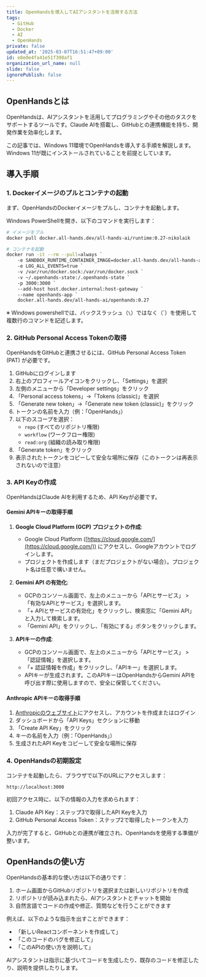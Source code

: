 ```yaml
---
title: OpenHandsを導入してAIアシスタントを活用する方法
tags:
  - GitHub
  - Docker
  - AI
  - OpenHands
private: false
updated_at: '2025-03-07T16:51:47+09:00'
id: e8e0e4fa41e51f398af1
organization_url_name: null
slide: false
ignorePublish: false
---
```


## OpenHandsとは

OpenHandsは、AIアシスタントを活用してプログラミングやその他のタスクをサポートするツールです。Claude AIを搭載し、GitHubとの連携機能を持ち、開発作業を効率化します。

この記事では、Windows 11環境でOpenHandsを導入する手順を解説します。Windows 11が既にインストールされていることを前提としています。

## 導入手順

### 1. Dockerイメージのプルとコンテナの起動

まず、OpenHandsのDockerイメージをプルし、コンテナを起動します。

Windows PowerShellを開き、以下のコマンドを実行します：

```bash
# イメージをプル
docker pull docker.all-hands.dev/all-hands-ai/runtime:0.27-nikolaik

# コンテナを起動
docker run -it --rm --pull=always `
    -e SANDBOX_RUNTIME_CONTAINER_IMAGE=docker.all-hands.dev/all-hands-ai/runtime:0.27-nikolaik `
    -e LOG_ALL_EVENTS=true `
    -v /var/run/docker.sock:/var/run/docker.sock `
    -v ~/.openhands-state:/.openhands-state `
    -p 3000:3000 `
    --add-host host.docker.internal:host-gateway `
    --name openhands-app `
    docker.all-hands.dev/all-hands-ai/openhands:0.27
```

※ Windows powershellでは、バックスラッシュ（`\`）ではなく（`）を使用して複数行のコマンドを記述します。

### 2. GitHub Personal Access Tokenの取得

OpenHandsをGitHubと連携させるには、GitHub Personal Access Token (PAT) が必要です。

1. GitHubにログインします
2. 右上のプロフィールアイコンをクリックし、「Settings」を選択
3. 左側のメニューから「Developer settings」をクリック
4. 「Personal access tokens」→「Tokens (classic)」を選択
5. 「Generate new token」→「Generate new token (classic)」をクリック
6. トークンの名前を入力（例：「OpenHands」）
7. 以下のスコープを選択：
   - `repo` (すべてのリポジトリ権限)
   - `workflow` (ワークフロー権限)
   - `read:org` (組織の読み取り権限)
8. 「Generate token」をクリック
9. 表示されたトークンをコピーして安全な場所に保存（このトークンは再表示されないので注意）

### 3. API Keyの作成

OpenHandsはClaude AIを利用するため、API Keyが必要です。

#### Gemini APIキーの取得手順
1. **Google Cloud Platform (GCP) プロジェクトの作成**:
   - Google Cloud Platform ([https://cloud.google.com/](https://cloud.google.com/)) にアクセスし、Googleアカウントでログインします。
   - プロジェクトを作成します（まだプロジェクトがない場合）。プロジェクト名は任意で構いません。

2. **Gemini API の有効化**:
   - GCPのコンソール画面で、左上のメニューから「APIとサービス」 > 「有効なAPIとサービス」を選択します。
   - 「+ APIとサービスの有効化」をクリックし、検索窓に「Gemini API」と入力して検索します。
   - 「Gemini API」をクリックし、「有効にする」ボタンをクリックします。

3. **APIキーの作成**:
   - GCPのコンソール画面で、左上のメニューから「APIとサービス」 > 「認証情報」を選択します。
   - 「+ 認証情報を作成」をクリックし、「APIキー」を選択します。
   - APIキーが生成されます。このAPIキーはOpenHandsからGemini APIを呼び出す際に使用しますので、安全に保管してください。

#### Anthropic APIキーの取得手順
1. [Anthropicのウェブサイト](https://www.anthropic.com/)にアクセスし、アカウントを作成またはログイン
2. ダッシュボードから「API Keys」セクションに移動
3. 「Create API Key」をクリック
4. キーの名前を入力（例：「OpenHands」）
5. 生成されたAPI Keyをコピーして安全な場所に保存

### 4. OpenHandsの初期設定

コンテナを起動したら、ブラウザで以下のURLにアクセスします：

```
http://localhost:3000
```

初回アクセス時に、以下の情報の入力を求められます：

1. Claude API Key：ステップ3で取得したAPI Keyを入力
2. GitHub Personal Access Token：ステップ2で取得したトークンを入力

入力が完了すると、GitHubとの連携が確立され、OpenHandsを使用する準備が整います。

## OpenHandsの使い方

OpenHandsの基本的な使い方は以下の通りです：

1. ホーム画面からGitHubリポジトリを選択または新しいリポジトリを作成
2. リポジトリが読み込まれたら、AIアシスタントとチャットを開始
3. 自然言語でコードの作成や修正、質問などを行うことができます

例えば、以下のような指示を出すことができます：

- 「新しいReactコンポーネントを作成して」
- 「このコードのバグを修正して」
- 「このAPIの使い方を説明して」

AIアシスタントは指示に基づいてコードを生成したり、既存のコードを修正したり、説明を提供したりします。


